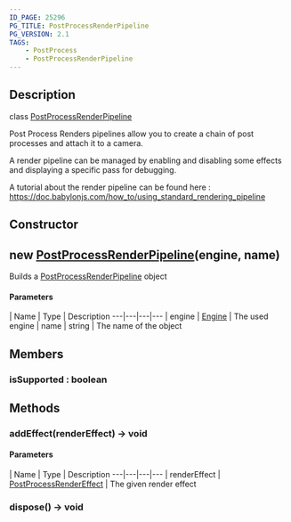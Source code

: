```yaml
---
ID_PAGE: 25296
PG_TITLE: PostProcessRenderPipeline
PG_VERSION: 2.1
TAGS:
    - PostProcess
    - PostProcessRenderPipeline
---
```

## Description

class [PostProcessRenderPipeline](/classes/2.5/PostProcessRenderPipeline)

Post Process Renders pipelines allow you to create a chain of post processes and attach it to a camera.

A render pipeline can be managed by enabling and disabling some effects and displaying a specific pass for debugging.

A tutorial about the render pipeline can be found here : https://doc.babylonjs.com/how_to/using_standard_rendering_pipeline

## Constructor

## new [PostProcessRenderPipeline](/classes/2.5/PostProcessRenderPipeline)(engine, name)

Builds a [PostProcessRenderPipeline](/classes/2.5/PostProcessRenderPipeline) object

#### Parameters
 | Name | Type | Description
---|---|---|---
 | engine | [Engine](/classes/2.5/Engine) |     The used engine
 | name | string |     The name of the object
## Members

### isSupported : boolean



## Methods

### addEffect(renderEffect) &rarr; void



#### Parameters
 | Name | Type | Description
---|---|---|---
 | renderEffect | [PostProcessRenderEffect](/classes/2.5/PostProcessRenderEffect) |     The given render effect

### dispose() &rarr; void


